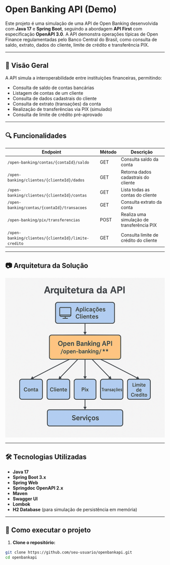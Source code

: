 # Open Banking API (Demo)

Este projeto é uma simulação de uma API de Open Banking desenvolvida com **Java 17** e **Spring Boot**, seguindo a abordagem **API First** com especificação **OpenAPI 3.0**. A API demonstra operações típicas de Open Finance regulamentadas pelo Banco Central do Brasil, como consulta de saldo, extrato, dados do cliente, limite de crédito e transferência PIX.

---

## 📌 Visão Geral

A API simula a interoperabilidade entre instituições financeiras, permitindo:

- Consulta de saldo de contas bancárias
- Listagem de contas de um cliente
- Consulta de dados cadastrais do cliente
- Consulta de extrato (transações) da conta
- Realização de transferências via PIX (simulado)
- Consulta de limite de crédito pré-aprovado

---

## 🔍 Funcionalidades

| Endpoint | Método | Descrição |
| -------- | ------ | -------- |
| `/open-banking/contas/{contaId}/saldo` | GET | Consulta saldo da conta |
| `/open-banking/clientes/{clienteId}/dados` | GET | Retorna dados cadastrais do cliente |
| `/open-banking/clientes/{clienteId}/contas` | GET | Lista todas as contas do cliente |
| `/open-banking/contas/{contaId}/transacoes` | GET | Consulta extrato da conta |
| `/open-banking/pix/transferencias` | POST | Realiza uma simulação de transferência PIX |
| `/open-banking/clientes/{clienteId}/limite-credito` | GET | Consulta limite de crédito do cliente |

---

## 📷 Arquitetura da Solução

![img_1.png](img_1.png)

---

## 🛠️ Tecnologias Utilizadas

- **Java 17**
- **Spring Boot 3.x**
- **Spring Web**
- **Springdoc OpenAPI 2.x**
- **Maven**
- **Swagger UI**
- **Lombok**
- **H2 Database** (para simulação de persistência em memória)

---

## 🚀 Como executar o projeto

1. **Clone o repositório:**

```bash
git clone https://github.com/seu-usuario/openbankapi.git
cd openbankapi
